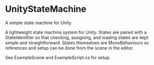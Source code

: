 # UnityStateMachine
A simple state machine for Unity

A lightweight state machine system for Unity. States are paired with a StateIdentifier so that checking, assigning, and loading states are kept simple and straightforward. States themselves are MonoBehaviours so references and setup can be done from the scene in the editor.

See ExampleScene and ExampleScript.cs for setup.
